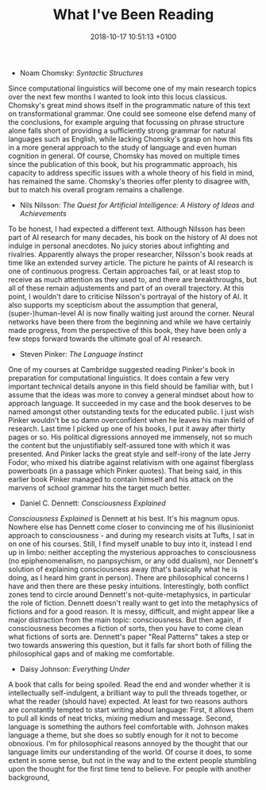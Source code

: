 ﻿---
layout: post
title:  "What I've Been Reading"
date:   2018-10-17 10:51:13 +0100
categories: reading
---
- Noam Chomsky: *Syntactic Structures*

Since computational linguistics will become one of my main research topics over the next few months I wanted to look into this locus classicus. Chomsky's great mind shows itself in the programmatic nature of this text on transformational grammar. One could see someone else defend many of the conclusions, for example arguing that focussing on phrase structure alone falls short of providing a sufficiently strong grammar for natural languages such as English, while lacking Chomsky's grasp on how this fits in a more general approach to the study of language and even human cognition in general. Of course, Chomsky has moved on multiple times since the publication of this book, but his programmatic approach, his capacity to address specific issues with a whole theory of his field in mind, has remained the same. Chomsky's theories offer plenty to disagree with, but to match his overall program remains a challenge.


- Nils Nilsson: *The Quest for Artificial Intelligence: A History of Ideas and Achievements*

To be honest, I had expected a different text. Although Nilsson has been part of AI research for many decades, his book on the history of AI does not indulge in personal anecdotes. No juicy stories about infighting and rivalries. Apparently always the proper researcher, Nilsson's book reads at time like an extended survey article. The picture he paints of AI research is one of continuous progress. Certain approaches fail, or at least stop to receive as much attention as they used to, and there are breakthroughs, but all of these remain adjustements and part of an overall trajectory. At this point, I wouldn't dare to criticise Nilsson's portrayal of the history of AI. It also supports my scepticism about the assumption that general, (super-)human-level AI is now finally waiting just around the corner. Neural networks have been there from the beginning and while we have certainly made progress, from the perspective of this book, they have been only a few steps forward towards the ultimate goal of AI research.


- Steven Pinker: *The Language Instinct*

One of my courses at Cambridge suggested reading Pinker's book in preparation for computational linguistics. It does contain a few very important technical details anyone in this field should be familiar with, but I assume that the ideas was more to convey a general mindset about how to approach language. It succeeded in my case and the book deserves to be named amongst other outstanding texts for the educated public. I just wish Pinker wouldn't be so damn overconfident when he leaves his main field of research. Last time I picked up one of his books, I put it away after thirty pages or so. His political digressions annoyed me immensely, not so much the content but the unjustifiably self-assured tone with which it was presented. And Pinker lacks the great style and self-irony of the late Jerry Fodor, who mixed his diatribe against relativism with one against fiberglass powerboats (in a passage which Pinker quotes). That being said, in this earlier book Pinker managed to contain himself and his attack on the marvens of school grammar hits the target much better.


- Daniel C. Dennett: *Consciousness Explained*

*Consciousness Explained* is Dennett at his best. It's his magnum opus. Nowhere else has Dennett come closer to convincing me of his illusinionist approach to consciousness - and during my research visits at Tufts, I sat in on one of his courses. Still, I find myself unable to buy into it, instead I end up in limbo: neither accepting the mysterious approaches to consciousness (no epiphenomenalism, no panpsychism, or any odd dualism), nor Dennett's solution of explaining consciousness away (that's basically what he is doing, as I heard him grant in person). There are philosophical concerns I have and then there are these pesky intuitions. Interestingly, both conflict zones tend to circle around Dennett's not-quite-metaphysics, in particular the role of fiction. Dennett doesn't really want to get into the metaphysics of fictions and for a good reason. It is messy, difficult, and might appear like a major distraction from the main topic: consciousness. But then again, if consciousness becomes a fiction of sorts, then you have to come clean what fictions of sorts are. Dennett's paper "Real Patterns" takes a step or two towards answering this question, but it falls far short both of filling the philosophical gaps and of making me comfortable.


- Daisy Johnson: *Everything Under*

A book that calls for being spoiled. Read the end and wonder whether it is intellectually self-indulgent, a brilliant way to pull the threads together, or what the reader (should have) expected.
At least for two reasons authors are constantly tempted to start writing about language: First, it allows them to pull all kinds of neat tricks, mixing medium and message. Second, language is something the authors feel comfortable with. Johnson makes language a theme, but she does so subtly enough for it not to become obnoxious. I'm for philosophical reasons annoyed by the thought that our language limits our understanding of the world. Of course it does, to some extent in some sense, but not in the way and to the extent people stumbling upon the thought for the first time tend to believe. For people with another background, 